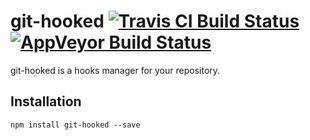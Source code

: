 git-hooked [![Travis CI Build Status](https://travis-ci.org/scurker/git-hooked.svg?branch=master)](https://travis-ci.org/scurker/git-hooked) [![AppVeyor Build Status](https://ci.appveyor.com/api/projects/status/pj5qytca6dkh1d4a/branch/master?svg=true)](https://ci.appveyor.com/project/scurker/git-hooked)
==========

git-hooked is a hooks manager for your repository.

## Installation

`npm install git-hooked --save`